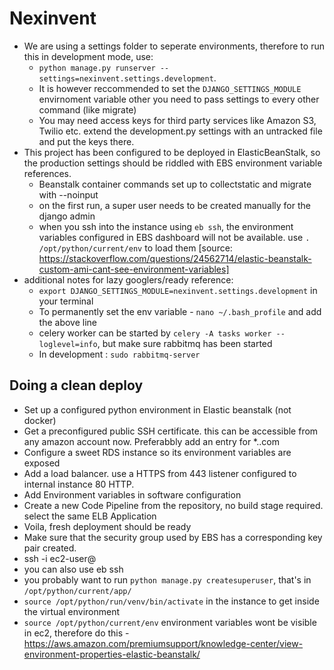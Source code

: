 # Nexinvent

* We are using a settings folder to seperate environments, therefore to run this in development mode, use:
  - ```python manage.py runserver --settings=nexinvent.settings.development```.
  - It is however reccommended to set the ```DJANGO_SETTINGS_MODULE``` envirnoment variable other you need to pass settings to every other command (like migrate)
  - You may need access keys for third party services like Amazon S3, Twilio etc. extend the development.py settings with an untracked file and put the keys there.
* This project has been configured to be deployed in ElasticBeanStalk, so the production settings should be riddled with EBS environment variable references.
  - Beanstalk container commands set up to collectstatic and migrate with --noinput
  - on the first run, a super user needs to be created manually for the django admin 
  - when you ssh into the instance using ```eb ssh```, the environment variables configured in EBS dashboard will not
   be available. use ```. /opt/python/current/env``` to load them [source: https://stackoverflow.com/questions/24562714/elastic-beanstalk-custom-ami-cant-see-environment-variables]
* additional notes for lazy googlers/ready reference:
  - ```export DJANGO_SETTINGS_MODULE=nexinvent.settings.development``` in your terminal
  - To permanently set the env variable - ```nano ~/.bash_profile``` and add the above line
  - celery worker can be started by ```celery -A tasks worker --loglevel=info```, but make sure rabbitmq has been started
  - In development : ```sudo rabbitmq-server```
  
## Doing a clean deploy

  - Set up a configured python environment in Elastic beanstalk (not docker)
  - Get a preconfigured public SSH certificate. this can be accessible from any amazon account now. Preferabbly add an entry for *.<domain>.com
  - Configure a sweet RDS instance so its environment variables are exposed
  - Add a load balancer. use a HTTPS from 443 listener configured to internal instance 80 HTTP.
  - Add Environment variables in software configuration
  - Create a new Code Pipeline from the repository, no build stage required. select the same ELB Application
  - Voila, fresh deployment should be ready
  - Make sure that the security group used by EBS has a corresponding key pair created.
  - ssh -i <pem> ec2-user@<ec2-ip>
  - you can also use eb ssh
  - you probably want to run ```python manage.py createsuperuser```, that's in ```/opt/python/current/app/```
  - ```source /opt/python/run/venv/bin/activate``` in the instance to get inside the virtual environment
  - ```source /opt/python/current/env``` environment variables wont be visible in ec2, therefore do this - https://aws.amazon.com/premiumsupport/knowledge-center/view-environment-properties-elastic-beanstalk/
  
